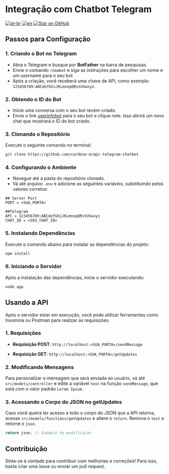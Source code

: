# Integração com Chatbot Telegram
[![pt-br](https://img.shields.io/badge/language-pt--br-green.svg)](https://github.com/cardoso-m/api-telegram-chatbot/blob/main/README.pt-br.md)
[![en](https://img.shields.io/badge/language-en-orange.svg)](https://github.com/cardoso-m/api-telegram-chatbot/blob/main/README.md)
[![Star on GitHub](https://img.shields.io/github/stars/kauemurakami/go-snippets.svg?style=flat&logo=github&colorB=deeppink&label=stars)](https://github.com/cardoso-m/api-telegram-chatbot)

## Passos para Configuração

### 1. Criando o Bot no Telegram

- Abra o Telegram e busque por **BotFather** na barra de pesquisas.
- Envie o comando `/newbot` e siga as instruções para escolher um nome e um username para o seu bot.
- Após a criação, você receberá uma chave de API, como exemplo: `123456789:ABCdefGhiJKLmnopQRstUVwxyz`.

### 2. Obtendo o ID do Bot

- Inicie uma conversa com o seu bot recém-criado.
- Envie o link [userinfobot](https://t.me/userinfobot) para o seu bot e clique nele. Isso abrirá um novo chat que mostrará o ID do bot criado.

### 3. Clonando o Repositório

Execute o seguinte comando no terminal:

```bash
git clone https://github.com/cardoso-m/api-telegram-chatbot
```

### 4. Configurando o Ambiente

- Navegue até a pasta do repositório clonado.
- Vá até arquivo `.env` e adicione as seguintes variáveis, substituindo pelos valores corretos:

```plaintext
## Server Port
PORT = <SUA_PORTA>

##Telegram
API = 123456789:ABCdefGhiJKLmnopQRstUVwxyz
CHAT_ID = <SEU_CHAT_ID>
```

### 5. Instalando Dependências

Execute o comando abaixo para instalar as dependências do projeto:

```bash
npm install
```

### 6. Iniciando o Servidor

Após a instalação das dependências, inicie o servidor executando:

```bash
node app
```

## Usando a API

Após o servidor estar em execução, você pode utilizar ferramentas como Insomnia ou Postman para realizar as requisições.

### 1. Requisições

- **Requisição POST**: `http://localhost:<SUA_PORTA>/sendMessage`
  
- **Requisição GET**: `http://localhost:<SUA_PORTA>/getUpdates`

### 2. Modificando Mensagens

Para personalizar a mensagem que será enviada ao usuário, vá até `src/models/controller` e edite a variável `text` na função `sendMessage`, que está com o valor padrão `Lorem Ipsum`.

### 3. Acessando o Corpo do JSON no getUpdates

Caso você queira ter acesso a todo o corpo do JSON que a API retorna, acesse `src/models/functions/getUpdates` e altere o `return`. Remova o `text` e retorne o `json`.

```javascript
return json; // Exemplo de modificação
```

## Contribuição

Sinta-se à vontade para contribuir com melhorias e correções! Para isso, basta criar uma issue ou enviar um pull request.
